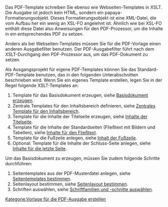 
Das PDF-Template schreiben Sie ebenso wie Webseiten-Templates in XSLT. Die Ausgabe ist jedoch kein HTML, sondern ein papaya-Formatierungsobjekt. Dieses Formatierungsobjekt ist eine XML-Datei, die vom Aufbau her ein wenig an XSL-FO angelehnt ist. Ähnlich wie bei XSL-FO enthält diese Datei also Anweisungen für den PDF-Prozessor, um die Inhalte in ein entsprechendes PDF zu setzen.

Anders als bei Webseiten-Templates müssen Sie für die PDF-Vorlage einen anderen Ausgabefilter benutzen. Der PDF-Ausgabefilter führt nach dem XSLT-Durchgang den PDF-Prozessor aus, um das PDF-Dokument zu setzen.

Als Ausgangsprojekt für eigene PDF-Templates können Sie das Standard-PDF-Template benutzen, das in den folgenden Unterabschnitten beschrieben wird. Wenn Sie ein eigenes Template erstellen, legen Sie in der Regel folgende XSLT-Templates an:

1.  Template für das Basisdokument erzeugen, siehe [Basisdokument erzeugen](/Basisdokument_erzeugen.md).
2.  Zentrale Templates für den Inhaltsbereich definieren, siehe [Zentrales Template für den Inhaltsbereich](/Zentrales_Template_für_den_Inhaltsbereich.md).
3.  Template für die Inhalte der Titelseite erzeugen, siehe [Inhalte der Titelseite](/Inhalte_der_Titelseite.md).
4.  Template für die Inhalte der Standardseiten (Fließtext mit Bildern und Tabellen), siehe [Inhalte für den Fließtext](/Inhalte_für_den_Fließtext.md).
5.  Template für die Fußzeile anlegen, siehe [Inhalt der Fußzeile](/Inhalt_der_Fußzeile.md).
6.  Optional: Template für die Inhalte der Schluss-Seite anlegen, siehe [Inhalte für die letzte Seite](/Inhalte_für_die_letzte_Seite.md).

Um das Basisdokument zu erzeugen, müssen Sie zudem folgende Schritte durchführen:

1.  Seitentemplates aus der PDF-Musterdatei anlegen, siehe [Seitentemplates bestimmen](/Seitentemplates_bestimmen.md).
2.  Seitenlayout bestimmen, siehe [Seitenlayout bestimmen](/Seitenlayout_bestimmen.md).
3.  Schriften auswählen, siehe [Schriftfamilien und -schnitte auswählen](/Schriftfamilien_und_-schnitte_auswählen.md).

[Kategorie:Vorlage für die PDF-Ausgabe erstellen](export_de/Kategorie:Vorlage_für_die_PDF-Ausgabe_erstellen.md)